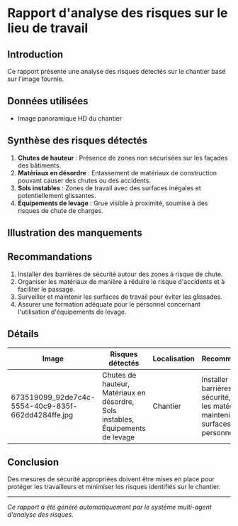 # Rapport d'analyse des risques sur le lieu de travail

## Introduction
Ce rapport présente une analyse des risques détectés sur le chantier basé sur l'image fournie.

## Données utilisées
- Image panoramique HD du chantier

## Synthèse des risques détectés
1. **Chutes de hauteur** : Présence de zones non sécurisées sur les façades des bâtiments.
2. **Matériaux en désordre** : Entassement de matériaux de construction pouvant causer des chutes ou des accidents.
3. **Sols instables** : Zones de travail avec des surfaces inégales et potentiellement glissantes.
4. **Équipements de levage** : Grue visible à proximité, soumise à des risques de chute de charges.

## Illustration des manquements
<!-- Insertion d'images annotées ou de schémas -->

## Recommandations
1. Installer des barrières de sécurité autour des zones à risque de chute.
2. Organiser les matériaux de manière à réduire le risque d'accidents et à faciliter le passage.
3. Surveiller et maintenir les surfaces de travail pour éviter les glissades.
4. Assurer une formation adéquate pour le personnel concernant l'utilisation d'équipements de levage.

## Détails
| Image | Risques détectés | Localisation | Recommandations |
|-------|------------------|--------------|-----------------|
| 673519099_92de7c4c-5554-40c9-835f-662dd4284ffe.jpg | Chutes de hauteur, Matériaux en désordre, Sols instables, Équipements de levage | Chantier | Installer des barrières de sécurité, organiser les matériaux, maintenir les surfaces, former le personnel |

## Conclusion
Des mesures de sécurité appropriées doivent être mises en place pour protéger les travailleurs et minimiser les risques identifiés sur le chantier.

---
*Ce rapport a été généré automatiquement par le système multi-agent d'analyse des risques.*